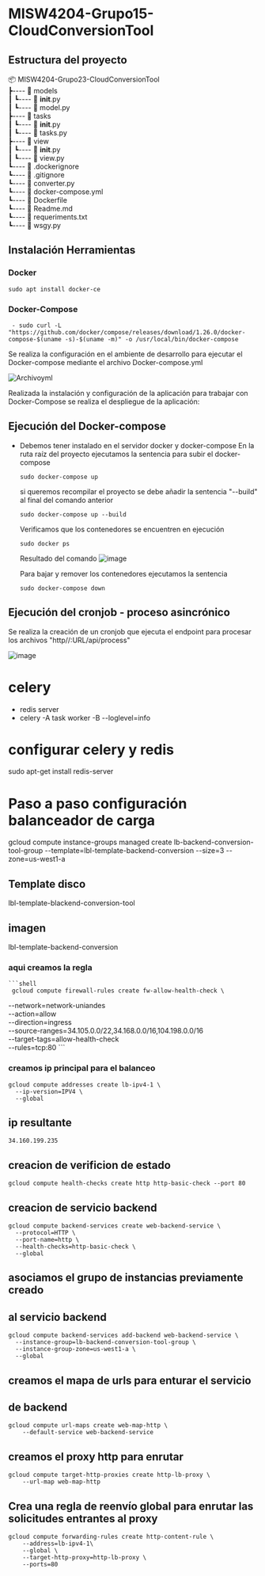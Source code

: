 # MISW4204-Grupo15-CloudConversionTool

## Estructura del proyecto
📦 MISW4204-Grupo23-CloudConversionTool<br>
┣---- 📂 models<br>
┃     ┗---- 📜 __init__.py<br>
┃     ┗---- 📜 model.py<br>
┣---- 📂 tasks<br>
┃     ┗---- 📜 __init__.py<br>
┃     ┗---- 📜 tasks.py<br>
┣---- 📂 view<br>
┃     ┗---- 📜 __init__.py<br>
┃     ┗---- 📜 view.py<br>
┗---- 📜 .dockerignore<br>
┗---- 📜 .gitignore<br>
┗---- 📜 converter.py<br>
┗---- 📜 docker-compose.yml<br>
┗---- 📜 Dockerfile<br>
┗---- 📜 Readme.md<br>
┗---- 📜 requeriments.txt<br>
┗---- 📜 wsgy.py
 
## Instalación Herramientas
### Docker
```shell
sudo apt install docker-ce
```
### Docker-Compose
```shell
 - sudo curl -L "https://github.com/docker/compose/releases/download/1.26.0/docker-compose-$(uname -s)-$(uname -m)" -o /usr/local/bin/docker-compose
```

Se realiza la configuración en el ambiente de desarrollo para ejecutar el Docker-compose mediante el archivo Docker-compose.yml
 
![Archivoyml](https://user-images.githubusercontent.com/98661682/232351674-3d31cd7a-7ff6-464e-9a33-8aefc2b271df.png)

Realizada la instalación y configuración de la aplicación para trabajar con Docker-Compose se realiza el despliegue de la aplicación:

## Ejecución del Docker-compose
- Debemos tener instalado en el servidor docker y docker-compose
En la ruta raíz del proyecto ejecutamos la sentencia para subir el docker-compose
    ```shell
    sudo docker-compose up 
    ```
    si queremos recompilar el proyecto se debe añadir la sentencia "--build" al final del comando anterior
    ```shell
    sudo docker-compose up --build
    ```
    Verificamos que los contenedores se encuentren en ejecución
    ```shell
    sudo docker ps
    ```    
    Resultado del comando
![image](https://user-images.githubusercontent.com/98661682/232354266-512b0316-f0ca-4152-9492-f76367be8837.png)
    
    Para bajar y remover los contenedores ejecutamos la sentencia
    ```shell
    sudo docker-compose down  
    ```

## Ejecución del cronjob - proceso asincrónico
Se realiza la creación de un cronjob que ejecuta el endpoint para procesar los archivos "http//:URL/api/process"

![image](https://user-images.githubusercontent.com/98661682/232353520-ea4c530c-8177-47a4-b819-46d611e6ba05.png)



# celery

- redis server
- celery -A task worker -B --loglevel=info

# configurar celery y redis
sudo apt-get install redis-server


# Paso a paso configuración balanceador de carga
gcloud compute instance-groups managed create lb-backend-conversion-tool-group --template=lbl-template-backend-conversion --size=3 --zone=us-west1-a


## Template disco
lbl-template-blackend-conversion-tool

## imagen
lbl-template-backend-conversion

### aqui creamos la regla

    ```shell
     gcloud compute firewall-rules create fw-allow-health-check \
   --network=network-uniandes \
   --action=allow \
   --direction=ingress \
   --source-ranges=34.105.0.0/22,34.168.0.0/16,104.198.0.0/16 \
   --target-tags=allow-health-check \
   --rules=tcp:80
    ```



### creamos ip principal para el balanceo
  ```shell
  gcloud compute addresses create lb-ipv4-1 \
    --ip-version=IPV4 \
    --global
  ```

## ip resultante
```shell
34.160.199.235 
```
## creacion de verificion de estado
```shell
gcloud compute health-checks create http http-basic-check --port 80
```

## creacion de servicio backend
```shell
gcloud compute backend-services create web-backend-service \
  --protocol=HTTP \
  --port-name=http \
  --health-checks=http-basic-check \
  --global
```  

## asociamos el grupo de instancias previamente creado
## al servicio backend
```shell
gcloud compute backend-services add-backend web-backend-service \
  --instance-group=lb-backend-conversion-tool-group \
  --instance-group-zone=us-west1-a \
  --global
```    


## creamos el mapa de urls para enturar el servicio 
## de backend
```shell
gcloud compute url-maps create web-map-http \
    --default-service web-backend-service
```    

## creamos el proxy http para enrutar 
```shell
gcloud compute target-http-proxies create http-lb-proxy \
    --url-map web-map-http
```     

## Crea una regla de reenvío global para enrutar las solicitudes entrantes al proxy
```shell
gcloud compute forwarding-rules create http-content-rule \
    --address=lb-ipv4-1\
    --global \
    --target-http-proxy=http-lb-proxy \
    --ports=80
``` 
